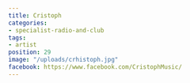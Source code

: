 ```yaml
---
title: Cristoph
categories:
- specialist-radio-and-club
tags:
- artist
position: 29
image: "/uploads/crhistoph.jpg"
facebook: https://www.facebook.com/CristophMusic/
---
```


